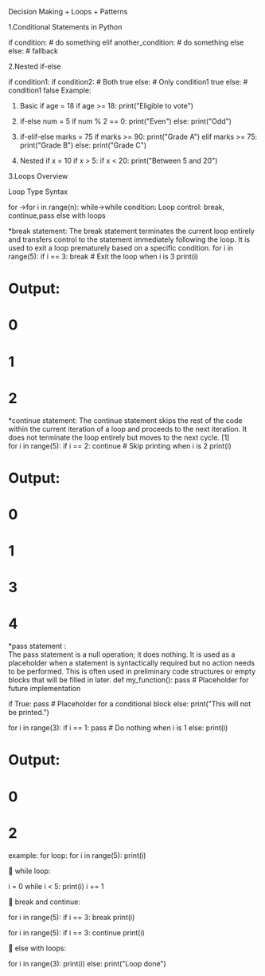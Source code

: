 Decision Making + Loops + Patterns

1.Conditional Statements in Python

if condition:
    # do something
elif another_condition:
    # do something else
else:
    # fallback

2.Nested if-else

if condition1:
    if condition2:
        # Both true
    else:
        # Only condition1 true
else:
    # condition1 false
Example:
1. Basic if
age = 18
if age >= 18:
    print("Eligible to vote")

2. if-else
num = 5
if num % 2 == 0:
    print("Even")
else:
    print("Odd")

3. if-elif-else
marks = 75
if marks >= 90:
    print("Grade A")
elif marks >= 75:
    print("Grade B")
else:
    print("Grade C")

4. Nested if
x = 10
if x > 5:
    if x < 20:
        print("Between 5 and 20")


3.Loops Overview

Loop Type	Syntax

for	->for i in range(n):
while->while condition:
Loop control:
break, continue,pass
else with loops

*break statement:
The break statement terminates the current loop entirely and transfers control to the statement immediately following the loop. It is used to exit a loop prematurely based on a specific condition. 
for i in range(5):
    if i == 3:
        break  # Exit the loop when i is 3
    print(i)
# Output:
# 0
# 1
# 2

*continue statement:
The continue statement skips the rest of the code within the current iteration of a loop and proceeds to the next iteration. It does not terminate the loop entirely but moves to the next cycle. [1]  
for i in range(5):
    if i == 2:
        continue  # Skip printing when i is 2
    print(i)
# Output:
# 0
# 1
# 3
# 4

*pass statement :        
The pass statement is a null operation; it does nothing. It is used as a placeholder when a statement is syntactically required but no action needs to be performed. This is often used in preliminary code structures or empty blocks that will be filled in later. 
def my_function():
    pass  # Placeholder for future implementation

if True:
    pass  # Placeholder for a conditional block
else:
    print("This will not be printed.")

for i in range(3):
    if i == 1:
        pass  # Do nothing when i is 1
    else:
        print(i)
# Output:
# 0
# 2
example:
for loop:
for i in range(5):
    print(i)

🔄 while loop:

i = 0
while i < 5:
    print(i)
    i += 1

🛑 break and continue:

for i in range(5):
    if i == 3:
        break
    print(i)

for i in range(5):
    if i == 3:
        continue
    print(i)

🔁 else with loops:

for i in range(3):
    print(i)
else:
    print("Loop done")


